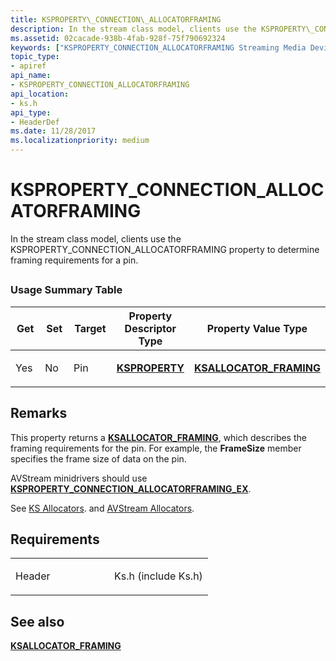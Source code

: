 ```yaml
---
title: KSPROPERTY\_CONNECTION\_ALLOCATORFRAMING
description: In the stream class model, clients use the KSPROPERTY\_CONNECTION\_ALLOCATORFRAMING property to determine framing requirements for a pin.
ms.assetid: 02cacade-938b-4fab-928f-75f790692324
keywords: ["KSPROPERTY_CONNECTION_ALLOCATORFRAMING Streaming Media Devices"]
topic_type:
- apiref
api_name:
- KSPROPERTY_CONNECTION_ALLOCATORFRAMING
api_location:
- ks.h
api_type:
- HeaderDef
ms.date: 11/28/2017
ms.localizationpriority: medium
---
```


# KSPROPERTY\_CONNECTION\_ALLOCATORFRAMING


In the stream class model, clients use the KSPROPERTY\_CONNECTION\_ALLOCATORFRAMING property to determine framing requirements for a pin.

## <span id="ddk_ksproperty_connection_allocatorframing_ks"></span><span id="DDK_KSPROPERTY_CONNECTION_ALLOCATORFRAMING_KS"></span>


### Usage Summary Table

<table>
<colgroup>
<col width="20%" />
<col width="20%" />
<col width="20%" />
<col width="20%" />
<col width="20%" />
</colgroup>
<thead>
<tr class="header">
<th>Get</th>
<th>Set</th>
<th>Target</th>
<th>Property Descriptor Type</th>
<th>Property Value Type</th>
</tr>
</thead>
<tbody>
<tr class="odd">
<td><p>Yes</p></td>
<td><p>No</p></td>
<td><p>Pin</p></td>
<td><p><a href="https://docs.microsoft.com/windows-hardware/drivers/ddi/ks/ns-ks-ksidentifier" data-raw-source="[&lt;strong&gt;KSPROPERTY&lt;/strong&gt;](https://docs.microsoft.com/windows-hardware/drivers/ddi/ks/ns-ks-ksidentifier)"><strong>KSPROPERTY</strong></a></p></td>
<td><p><a href="https://docs.microsoft.com/windows-hardware/drivers/ddi/ks/ns-ks-ksallocator_framing" data-raw-source="[&lt;strong&gt;KSALLOCATOR_FRAMING&lt;/strong&gt;](https://docs.microsoft.com/windows-hardware/drivers/ddi/ks/ns-ks-ksallocator_framing)"><strong>KSALLOCATOR_FRAMING</strong></a></p></td>
</tr>
</tbody>
</table>

 

Remarks
-------

This property returns a [**KSALLOCATOR\_FRAMING**](https://docs.microsoft.com/windows-hardware/drivers/ddi/ks/ns-ks-ksallocator_framing), which describes the framing requirements for the pin. For example, the **FrameSize** member specifies the frame size of data on the pin.

AVStream minidrivers should use [**KSPROPERTY\_CONNECTION\_ALLOCATORFRAMING\_EX**](ksproperty-connection-allocatorframing-ex.md).

See [KS Allocators](https://docs.microsoft.com/windows-hardware/drivers/stream/ks-allocators). and [AVStream Allocators](https://docs.microsoft.com/windows-hardware/drivers/stream/avstream-allocators).

Requirements
------------

<table>
<colgroup>
<col width="50%" />
<col width="50%" />
</colgroup>
<tbody>
<tr class="odd">
<td><p>Header</p></td>
<td>Ks.h (include Ks.h)</td>
</tr>
</tbody>
</table>

## See also


[**KSALLOCATOR\_FRAMING**](https://docs.microsoft.com/windows-hardware/drivers/ddi/ks/ns-ks-ksallocator_framing)

 

 






